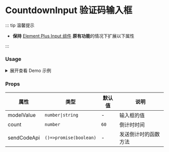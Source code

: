 # CountdownInput 验证码输入框

::: tip 温馨提示

- **保持** [Element Plus Input 组件](https://element-plus.gitee.io/zh-CN/component/input.html) **原有功能**的情况下扩展以下属性

:::

### Usage

<details>
<summary>展开查看 Demo 示例</summary>

```vue
<template>
  <CountdownInput v-model="smsCode" placeholder="请输入验证码" />
</template>

<script lang="ts">
import { defineComponent, ref } from 'vue'
import { CountdownInput } from '@/components/CountdownInput'

export default defineComponent({
  components: { CountdownInput },
  setup() {
    const smsCode = ref('')

    return {
      smsCode
    }
  }
})
</script>
```

</details>

### Props

| 属性        | 类型                   | 默认值 | 说明                 |
| ----------- | ---------------------- | ------ | -------------------- |
| modelValue  | `number\|string`       | -      | 输入框的值           |
| count       | `number`               | `60`   | 倒计时时间           |
| sendCodeApi | `()=>promise(boolean)` | -      | 发送倒计时的函数方法 |
